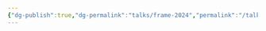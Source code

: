 ```yaml
---
{"dg-publish":true,"dg-permalink":"talks/frame-2024","permalink":"/talks/frame-2024/","created":"2024-11-06T17:33:56.750+00:00","updated":"2024-11-06T17:36:05.690+00:00"}
---
```


